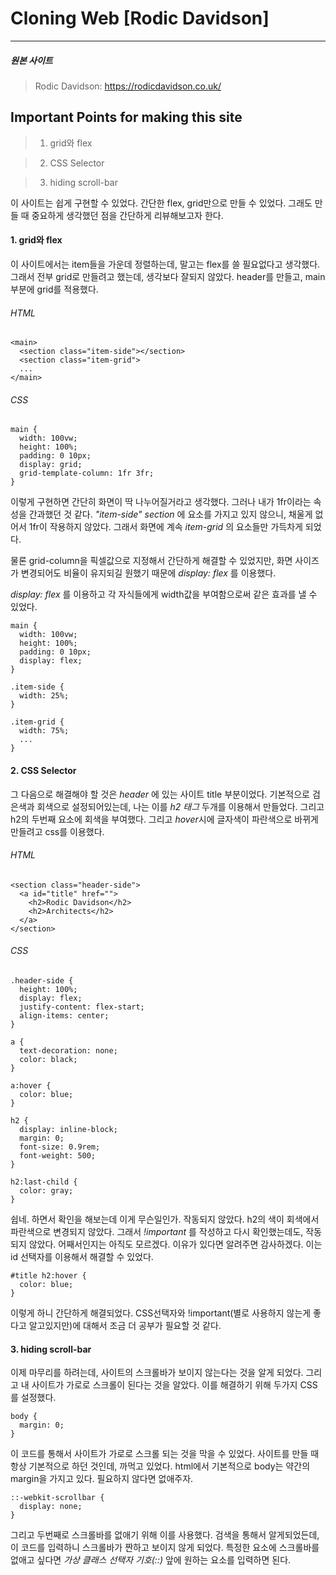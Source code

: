 # Cloning Web [Rodic Davidson]

---

##### 원본 사이트

> Rodic Davidson: https://rodicdavidson.co.uk/

## Important Points for making this site

> 1. grid와 flex

> 2. CSS Selector

> 3. hiding scroll-bar

이 사이트는 쉽게 구현할 수 있었다. 간단한 flex, grid만으로 만들 수 있었다. 그래도 만들 때 중요하게 생각했던 점을 간단하게 리뷰해보고자 한다.

#### 1. grid와 flex

이 사이트에서는 item들을 가운데 정렬하는데, 말고는 flex를 쓸 필요없다고 생각했다. 그래서 전부 grid로 만들려고 했는데, 생각보다 잘되지 않았다. header를 만들고, main 부분에 grid를 적용했다.

###### HTML

```
<main>
  <section class="item-side"></section>
  <section class="item-grid">
  ...
</main>
```

###### CSS

```
main {
  width: 100vw;
  height: 100%;
  padding: 0 10px;
  display: grid;
  grid-template-column: 1fr 3fr;
}
```

이렇게 구현하면 간단히 화면이 딱 나누어질거라고 생각했다. 그러나 내가 1fr이라는 속성을 간과했던 것 같다. _"item-side" section_ 에 요소를 가지고 있지 않으니, 채울게 없어서 1fr이 작용하지 않았다. 그래서 화면에 계속 _item-grid_ 의 요소들만 가득차게 되었다.

물론 grid-column을 픽셀값으로 지정해서 간단하게 해결할 수 있었지만, 화면 사이즈가 변경되어도 비율이 유지되길 원했기 때문에 _display: flex_ 를 이용했다.

_display: flex_ 를 이용하고 각 자식들에게 width값을 부여함으로써 같은 효과를 낼 수 있었다.

```
main {
  width: 100vw;
  height: 100%;
  padding: 0 10px;
  display: flex;
}

.item-side {
  width: 25%;
}

.item-grid {
  width: 75%;
  ...
}
```

#### 2. CSS Selector

그 다음으로 해결해야 할 것은 _header_ 에 있는 사이트 title 부분이었다. 기본적으로 검은색과 회색으로 설정되어있는데, 나는 이를 _h2 태그_ 두개를 이용해서 만들었다. 그리고 h2의 두번째 요소에 회색을 부여했다.
그리고 *hover*시에 글자색이 파란색으로 바뀌게 만들려고 css를 이용했다.

###### HTML

```
<section class="header-side">
  <a id="title" href="">
    <h2>Rodic Davidson</h2>
    <h2>Architects</h2>
  </a>
</section>
```

###### CSS

```
.header-side {
  height: 100%;
  display: flex;
  justify-content: flex-start;
  align-items: center;
}

a {
  text-decoration: none;
  color: black;
}

a:hover {
  color: blue;
}

h2 {
  display: inline-block;
  margin: 0;
  font-size: 0.9rem;
  font-weight: 500;
}

h2:last-child {
  color: gray;
}
```

쉽네. 하면서 확인을 해보는데 이게 무슨일인가. 작동되지 않았다. h2의 색이 회색에서 파란색으로 변경되지 않았다. 그래서 _!important_ 를 작성하고 다시 확인했는데도, 작동되지 않았다. 어째서인지는 아직도 모르겠다. 이유가 있다면 알려주면 감사하겠다.
이는 id 선택자를 이용해서 해결할 수 있었다.

```
#title h2:hover {
  color: blue;
}
```

이렇게 하니 간단하게 해결되었다. CSS선택자와 !important(별로 사용하지 않는게 좋다고 알고있지만)에 대해서 조금 더 공부가 필요할 것 같다.

#### 3. hiding scroll-bar

이제 마무리를 하려는데, 사이트의 스크롤바가 보이지 않는다는 것을 알게 되었다. 그리고 내 사이트가 가로로 스크롤이 된다는 것을 알았다. 이를 해결하기 위해 두가지 CSS를 설정했다.

```
body {
  margin: 0;
}
```

이 코드를 통해서 사이트가 가로로 스크롤 되는 것을 막을 수 있었다. 사이트를 만들 때 항상 기본적으로 하던 것인데, 까먹고 있었다. html에서 기본적으로 body는 약간의 margin을 가지고 있다. 필요하지 않다면 없애주자.

```
::-webkit-scrollbar {
  display: none;
}
```

그리고 두번째로 스크롤바를 없애기 위해 이를 사용했다. 검색을 통해서 알게되었든데, 이 코드를 입력하니 스크롤바가 짠하고 보이지 않게 되었다. 특정한 요소에 스크롤바를 없애고 싶다면 _가상 클래스 선택자 기호(::)_ 앞에 원하는 요소를 입력하면 된다.
